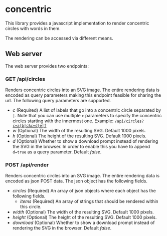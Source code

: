 # concentric

This library provides a javascript implementation to render concentric circles with words in them. 

The rendering can be accessed via different means.

## Web server

The web server provides two endpoints:

### GET /api/circles

Renders concentric circles into an SVG image. The entire rendering data is encoded as query parameters making this endpoint feasible for sharing the url. The following query parameters are supported.

- *c* (Required) A list of labels that go into a concentric circle separated by `|`. Note that you can use multiple `c` parameters to specify the concentric circles starting with the innermost one.
  Example: [`/api/circles?c=a|b|c&c=d|e|f`](https://us-central1-concentric-circles.cloudfunctions.net/renderWithQuery?c=a|b|c&c=d|e|f)
- *w* (Optional) The width of the resulting SVG. Default 1000 pixels.
- *h* (Optional) The height of the resulting SVG. Default 1000 pixels.
- *d* (Optional) Whether to show a download prompt instead of rendering the SVG in the browser. In order to enable this you have to append `d=true` as a query parameter. Default *false*.

### POST /api/render

Renders concentric circles into an SVG image. The entire rendering data is encoded as json POST data. The json object has the following fields.

- *circles* (Required) An array of json objects where each object has the following fields.
    - *items* (Required) An array of strings that should be rendered within this circle.  
- *width* (Optional) The width of the resulting SVG. Default 1000 pixels.
- *height* (Optional) The height of the resulting SVG. Default 1000 pixels.
- *download* (Optional) Whether to show a download prompt instead of rendering the SVG in the browser. Default *false*.

